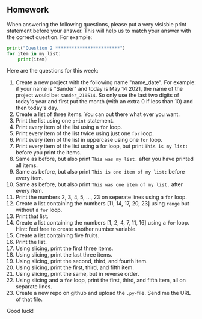 Homework
-

When answering the following questions, please put a very visisble print statement before your answer. This will help us to match your answer with the correct question. For example:

```Python
print("Question 2 ************************")
for item in my_list:
    print(item)
```

Here are the questions for this week:

1. Create a new project with the following name "name_date". For example: if your name is "Sander" and today is May 14 2021, the name of the project would be: `sander_210514`. So only use the last two digits of today's year and first put the month (with an extra 0 if less than 10) and then today's day.
1. Create a list of three items. You can put there what ever you want.
1. Print the list using one `print` statement.
1. Print every item of the list using a `for` loop.
1. Print every item of the list twice using just one `for` loop.
1. Print every item of the list in uppercase using one `for` loop.
1. Print every item of the list using a for loop, but print `This is my list:` before you print the items.
1. Same as before, but also print `This was my list.` after you have printed all items.
1. Same as before, but also print `This is one item of my list:` before every item.
1. Same as before, but also print `This was one item of my list.` after every item.
1. Print the numbers 2, 3, 4, 5, ..., 23 on seperate lines using a `for` loop.
1. Create a list containing the numbers [11, 14, 17, 20, 23] using `range` but without a `for` loop.
1. Print that list.
1. Create a list containing the numbers [1, 2, 4, 7, 11, 16] using a `for` loop. Hint: feel free to create another number variable.
1. Create a list containing five fruits.
1. Print the list.
1. Using slicing, print the first three items.
1. Using slicing, print the last three items.
1. Using slicing, print the second, third, and fourth item.
1. Using slicing, print the first, third, and fifth item.
1. Using slicing, print the same, but in reverse order.
1. Using slicing and a `for` loop, print the first, third, and fifth item, all on separate lines.
1. Create a new repo on github and upload the `.py`-file. Send me the URL of that file.

Good luck!
